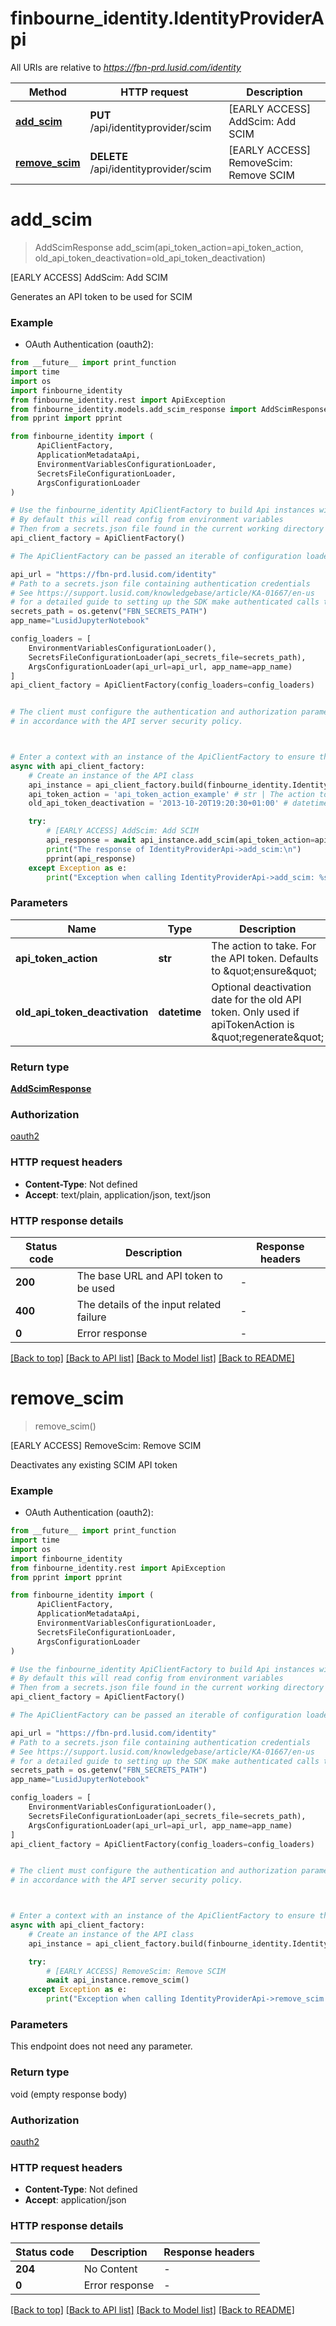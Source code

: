 # finbourne_identity.IdentityProviderApi

All URIs are relative to *https://fbn-prd.lusid.com/identity*

Method | HTTP request | Description
------------- | ------------- | -------------
[**add_scim**](IdentityProviderApi.md#add_scim) | **PUT** /api/identityprovider/scim | [EARLY ACCESS] AddScim: Add SCIM
[**remove_scim**](IdentityProviderApi.md#remove_scim) | **DELETE** /api/identityprovider/scim | [EARLY ACCESS] RemoveScim: Remove SCIM


# **add_scim**
> AddScimResponse add_scim(api_token_action=api_token_action, old_api_token_deactivation=old_api_token_deactivation)

[EARLY ACCESS] AddScim: Add SCIM

Generates an API token to be used for SCIM

### Example

* OAuth Authentication (oauth2):
```python
from __future__ import print_function
import time
import os
import finbourne_identity
from finbourne_identity.rest import ApiException
from finbourne_identity.models.add_scim_response import AddScimResponse
from pprint import pprint

from finbourne_identity import (
	  ApiClientFactory,
	  ApplicationMetadataApi,
	  EnvironmentVariablesConfigurationLoader,
	  SecretsFileConfigurationLoader,
	  ArgsConfigurationLoader
)

# Use the finbourne_identity ApiClientFactory to build Api instances with a configured api client
# By default this will read config from environment variables
# Then from a secrets.json file found in the current working directory
api_client_factory = ApiClientFactory()

# The ApiClientFactory can be passed an iterable of configuration loaders to read configuration from

api_url = "https://fbn-prd.lusid.com/identity"
# Path to a secrets.json file containing authentication credentials
# See https://support.lusid.com/knowledgebase/article/KA-01667/en-us
# for a detailed guide to setting up the SDK make authenticated calls to LUSID APIs
secrets_path = os.getenv("FBN_SECRETS_PATH")
app_name="LusidJupyterNotebook"

config_loaders = [
	EnvironmentVariablesConfigurationLoader(),
	SecretsFileConfigurationLoader(api_secrets_file=secrets_path),
	ArgsConfigurationLoader(api_url=api_url, app_name=app_name)
]
api_client_factory = ApiClientFactory(config_loaders=config_loaders)


# The client must configure the authentication and authorization parameters
# in accordance with the API server security policy.



# Enter a context with an instance of the ApiClientFactory to ensure the connection pool is closed after use
async with api_client_factory:
    # Create an instance of the API class
    api_instance = api_client_factory.build(finbourne_identity.IdentityProviderApi)
    api_token_action = 'api_token_action_example' # str | The action to take. For the API token. Defaults to \"ensure\" (optional)
    old_api_token_deactivation = '2013-10-20T19:20:30+01:00' # datetime | Optional deactivation date for the old API token. Only used if apiTokenAction is \"regenerate\" (optional)

    try:
        # [EARLY ACCESS] AddScim: Add SCIM
        api_response = await api_instance.add_scim(api_token_action=api_token_action, old_api_token_deactivation=old_api_token_deactivation)
        print("The response of IdentityProviderApi->add_scim:\n")
        pprint(api_response)
    except Exception as e:
        print("Exception when calling IdentityProviderApi->add_scim: %s\n" % e)
```


### Parameters

Name | Type | Description  | Notes
------------- | ------------- | ------------- | -------------
 **api_token_action** | **str**| The action to take. For the API token. Defaults to \&quot;ensure\&quot; | [optional] 
 **old_api_token_deactivation** | **datetime**| Optional deactivation date for the old API token. Only used if apiTokenAction is \&quot;regenerate\&quot; | [optional] 

### Return type

[**AddScimResponse**](AddScimResponse.md)

### Authorization

[oauth2](../README.md#oauth2)

### HTTP request headers

 - **Content-Type**: Not defined
 - **Accept**: text/plain, application/json, text/json

### HTTP response details
| Status code | Description | Response headers |
|-------------|-------------|------------------|
**200** | The base URL and API token to be used |  -  |
**400** | The details of the input related failure |  -  |
**0** | Error response |  -  |

[[Back to top]](#) [[Back to API list]](../README.md#documentation-for-api-endpoints) [[Back to Model list]](../README.md#documentation-for-models) [[Back to README]](../README.md)

# **remove_scim**
> remove_scim()

[EARLY ACCESS] RemoveScim: Remove SCIM

Deactivates any existing SCIM API token

### Example

* OAuth Authentication (oauth2):
```python
from __future__ import print_function
import time
import os
import finbourne_identity
from finbourne_identity.rest import ApiException
from pprint import pprint

from finbourne_identity import (
	  ApiClientFactory,
	  ApplicationMetadataApi,
	  EnvironmentVariablesConfigurationLoader,
	  SecretsFileConfigurationLoader,
	  ArgsConfigurationLoader
)

# Use the finbourne_identity ApiClientFactory to build Api instances with a configured api client
# By default this will read config from environment variables
# Then from a secrets.json file found in the current working directory
api_client_factory = ApiClientFactory()

# The ApiClientFactory can be passed an iterable of configuration loaders to read configuration from

api_url = "https://fbn-prd.lusid.com/identity"
# Path to a secrets.json file containing authentication credentials
# See https://support.lusid.com/knowledgebase/article/KA-01667/en-us
# for a detailed guide to setting up the SDK make authenticated calls to LUSID APIs
secrets_path = os.getenv("FBN_SECRETS_PATH")
app_name="LusidJupyterNotebook"

config_loaders = [
	EnvironmentVariablesConfigurationLoader(),
	SecretsFileConfigurationLoader(api_secrets_file=secrets_path),
	ArgsConfigurationLoader(api_url=api_url, app_name=app_name)
]
api_client_factory = ApiClientFactory(config_loaders=config_loaders)


# The client must configure the authentication and authorization parameters
# in accordance with the API server security policy.



# Enter a context with an instance of the ApiClientFactory to ensure the connection pool is closed after use
async with api_client_factory:
    # Create an instance of the API class
    api_instance = api_client_factory.build(finbourne_identity.IdentityProviderApi)

    try:
        # [EARLY ACCESS] RemoveScim: Remove SCIM
        await api_instance.remove_scim()
    except Exception as e:
        print("Exception when calling IdentityProviderApi->remove_scim: %s\n" % e)
```


### Parameters
This endpoint does not need any parameter.

### Return type

void (empty response body)

### Authorization

[oauth2](../README.md#oauth2)

### HTTP request headers

 - **Content-Type**: Not defined
 - **Accept**: application/json

### HTTP response details
| Status code | Description | Response headers |
|-------------|-------------|------------------|
**204** | No Content |  -  |
**0** | Error response |  -  |

[[Back to top]](#) [[Back to API list]](../README.md#documentation-for-api-endpoints) [[Back to Model list]](../README.md#documentation-for-models) [[Back to README]](../README.md)

